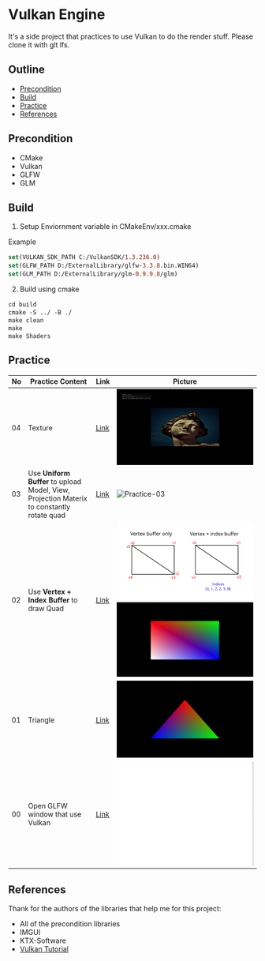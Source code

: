 # Vulkan Engine
It's a side project that practices to use Vulkan to do the render stuff. Please clone it with glt lfs.
## Outline
* [Precondition](#Precondition)
* [Build](#Build)
* [Practice](#Practice)
* [References](#References)
## Precondition
* CMake
* Vulkan
* GLFW
* GLM

## Build
1. Setup Enviornment variable in CMakeEnv/xxx.cmake

Example
```CMake
set(VULKAN_SDK_PATH C:/VulkanSDK/1.3.236.0)
set(GLFW_PATH D:/ExternalLibrary/glfw-3.3.8.bin.WIN64)
set(GLM_PATH D:/ExternalLibrary/glm-0.9.9.8/glm)
```

2. Build using cmake

```CMD
cd build
cmake -S ../ -B ./
make clean
make
make Shaders
```

## Practice
No | Practice Content                                                                           | Link                                                                 | Picture
---|--------------------------------------------------------------------------------------------|----------------------------------------------------------------------|-------------------------------------------------------------------------
04 | Texture                                                                                    | [Link](https://github.com/Darkgrouptw/VulkanEngine/tree/Practice/04) | ![Practice-04](Images/Practice/04.png)
03 | Use **Uniform Buffer** to upload Model, View, Projection Materix to constantly rotate quad | [Link](https://github.com/Darkgrouptw/VulkanEngine/tree/Practice/03) | ![Practice-03](Images/Practice/03.gif)
02 | Use **Vertex + Index Buffer** to draw Quad                                                 | [Link](https://github.com/Darkgrouptw/VulkanEngine/tree/Practice/02) | ![StageIndex](Images/Practice/02a.svg)![Result](Images/Practice/02b.png)
01 | Triangle                                                                                   | [Link](https://github.com/Darkgrouptw/VulkanEngine/tree/Practice/01) | ![Practice-01](Images/Practice/01.png)
00 | Open GLFW window that use Vulkan                                                           | [Link](https://github.com/Darkgrouptw/VulkanEngine/tree/Practice/00) | ![Practice-00](Images/Practice/00.png)

## References
Thank for the authors of the libraries that help me for this project:
* All of the precondition libraries
* IMGUI
* KTX-Software
* [Vulkan Tutorial](https://vulkan-tutorial.com/)